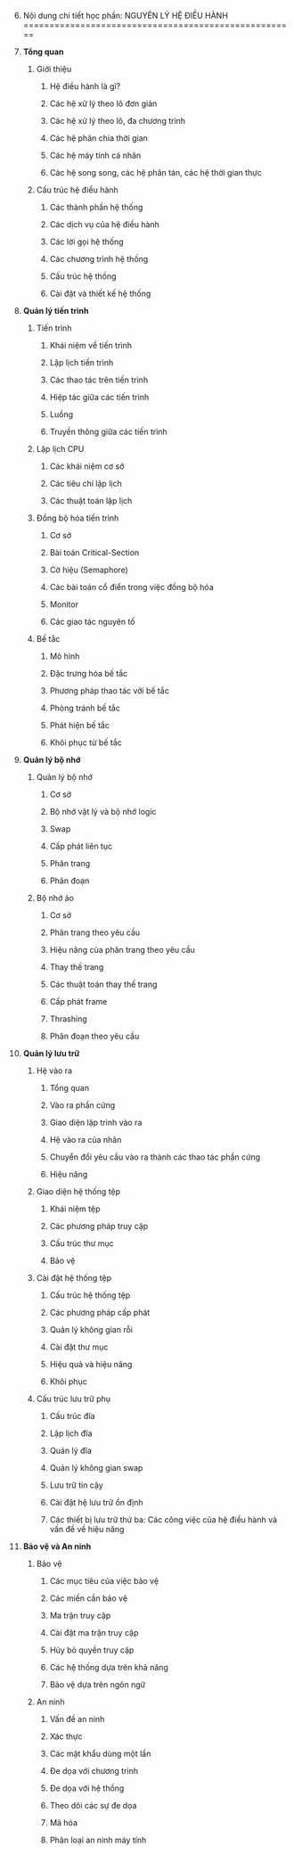 6. Nội dung chi tiết học phần: NGUYÊN LÝ HỆ ĐIỀU HÀNH
=====================================================

1.  **Tổng quan**

    1.  Giới thiệu

        1.  Hệ điều hành là gì?

        2.  Các hệ xử lý theo lô đơn giản

        3.  Các hệ xử lý theo lô, đa chương trình

        4.  Các hệ phân chia thời gian

        5.  Các hệ máy tính cá nhân

        6.  Các hệ song song, các hệ phân tán, các hệ thời gian thực

    2.  Cấu trúc hệ điều hành

        1.  Các thành phần hệ thống

        2.  Các dịch vụ của hệ điều hành

        3.  Các lời gọi hệ thống

        4.  Các chương trình hệ thống

        5.  Cấu trúc hệ thống

        6.  Cài đặt và thiết kế hệ thống

2.  **Quản lý tiến trình**

    1.  Tiến trình

        1.  Khái niệm về tiến trình

        2.  Lập lịch tiến trình

        3.  Các thao tác trên tiến trình

        4.  Hiệp tác giữa các tiến trình

        5.  Luồng

        6.  Truyền thông giữa các tiến trình

    2.  Lập lịch CPU

        1.  Các khái niệm cơ sở

        2.  Các tiêu chí lập lịch

        3.  Các thuật toán lập lịch

    3.  Đồng bộ hóa tiến trình

        1.  Cơ sở

        2.  Bài toán Critical-Section

        3.  Cờ hiệu (Semaphore)

        4.  Các bài toán cổ điển trong việc đồng bộ hóa

        5.  Monitor

        6.  Các giao tác nguyên tố

    4.  Bế tắc

        1.  Mô hình

        2.  Đặc trưng hóa bế tắc

        3.  Phương pháp thao tác với bế tắc

        4.  Phòng tránh bế tắc

        5.  Phát hiện bế tắc

        6.  Khôi phục từ bế tắc

3.  **Quản lý bộ nhớ**

    1.  Quản lý bộ nhớ

        1.  Cơ sở

        2.  Bộ nhớ vật lý và bộ nhớ logic

        3.  Swap

        4.  Cấp phát liên tục

        5.  Phân trang

        6.  Phân đoạn

    2.  Bộ nhớ ảo

        1.  Cơ sở

        2.  Phân trang theo yêu cầu

        3.  Hiệu năng của phân trang theo yêu cầu

        4.  Thay thế trang

        5.  Các thuật toán thay thế trang

        6.  Cấp phát frame

        7.  Thrashing

        8.  Phân đoạn theo yêu cầu

4.  **Quản lý lưu trữ**

    1.  Hệ vào ra

        1.  Tổng quan

        2.  Vào ra phần cứng

        3.  Giao diện lập trình vào ra

        4.  Hệ vào ra của nhân

        5.  Chuyển đổi yêu cầu vào ra thành các thao tác phần cứng

        6.  Hiệu năng

    2.  Giao diện hệ thống tệp

        1.  Khái niệm tệp

        2.  Các phương pháp truy cập

        3.  Cấu trúc thư mục

        4.  Bảo vệ

    3.  Cài đặt hệ thống tệp

        1.  Cấu trúc hệ thống tệp

        2.  Các phương pháp cấp phát

        3.  Quản lý không gian rỗi

        4.  Cài đặt thư mục

        5.  Hiệu quả và hiệu năng

        6.  Khôi phục

    4.  Cấu trúc lưu trữ phụ

        1.  Cấu trúc đĩa

        2.  Lập lịch đĩa

        3.  Quản lý đĩa

        4.  Quản lý không gian swap

        5.  Lưu trữ tin cậy

        6.  Cài đặt hệ lưu trữ ổn định

        7.  Các thiết bị lưu trữ thứ ba: Các công việc của hệ điều hành
            và vấn đề về hiệu năng

5.  **Bảo vệ và An ninh**

    1.  Bảo vệ

        1.  Các mục tiêu của việc bảo vệ

        2.  Các miền cần bảo vệ

        3.  Ma trận truy cập

        4.  Cài đặt ma trận truy cập

        5.  Hủy bỏ quyền truy cập

        6.  Các hệ thống dựa trên khả năng

        7.  Bảo vệ dựa trên ngôn ngữ

    2.  An ninh

        1.  Vấn đề an ninh

        2.  Xác thực

        3.  Các mật khẩu dùng một lần

        4.  Đe dọa với chương trình

        5.  Đe dọa với hệ thống

        6.  Theo dõi các sự đe dọa

        7.  Mã hóa

        8.  Phân loại an ninh máy tính

